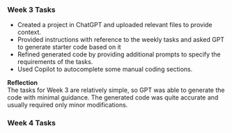 ### Week 3 Tasks
- Created a project in ChatGPT and uploaded relevant files to provide context.
- Provided instructions with reference to the weekly tasks and asked GPT to generate starter code based on it
- Refined generated code by providing additional prompts to specify the requirements of the tasks.
- Used Copilot to autocomplete some manual coding sections.

**Reflection**<br>
The tasks for Week 3 are relatively simple, so GPT was able to generate the code with minimal guidance. 
The generated code was quite accurate and usually required only minor modifications. 

### Week 4 Tasks
